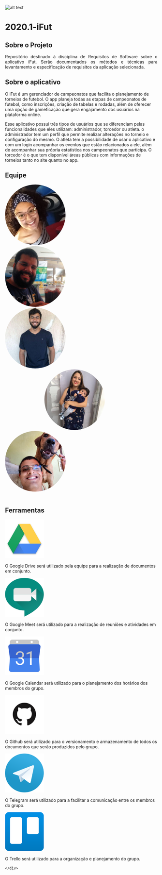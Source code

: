 ![alt text](https://www.ifut.com.br/statics/ifut.png "Logo iFut")

# 2020.1-iFut

## Sobre o Projeto

<p align="justify"> Repositório destinado à disciplina de Requisitos de Software sobre o aplicativo iFut. Serão
	documentados os métodos e técnicas para levantamento e especificação de requisitos da aplicação selecionada.</p>

## Sobre o aplicativo


<div class="text-justify">

<p> O iFut é um gerenciador de campeonatos que facilita o planejamento de torneios de futebol. O app
	planeja todas as etapas de campeonatos de futebol, como inscrições, criação de tabelas e rodadas, além de oferecer
	uma opção de gameficação que gera engajamento dos usuários na plataforma online. </p>
<p>Esse aplicativo possui três tipos de usuários que se diferenciam pelas funcionalidades que eles utilizam: administrador, torcedor ou atleta. o administrador tem um perfil que permite realizar alterações no torneio e configuração do mesmo. O atleta tem a possibilidade de usar o aplicativo e com um login acompanhar os eventos que estão relacionados a ele, além de acompanhar sua própria estatística nos campeonatos que participa. O torcedor é o que tem disponível áreas públicas com informações de torneios tanto no site quanto no app.</p>

</div>


## Equipe

<div class="container">
	<div class="row">
		<div class="col">
			<a href="https://github.com/brunaalmeidasantos"><img class="image-perfil" src="./images/bruna.jpg"
					width="200" height="200" style="border-radius:50%;"></a>
		</div>
		<div class="col">
			<a href="https://github.com/damarcones"><img class="image-perfil" src="./images/damarcondes.jpg" width="200"
					height="200" style="border-radius:50%;"></a>
		</div>
		<div class="col">
			<a href="https://github.com/geraldovictor"><img class="image-perfil" src="./images/geraldo.jpg" width="200"
					height="200" style="border-radius:50%;"></a>
		</div>
	</div>
	<div class="row">
		<div class="col" style="margin-left: 130px;">
			<a href="https://github.com/isabellacgmsa"><img class="image-perfil" src="./images/isabella.jpg" width="200"
					height="200" style="border-radius:50%;"></a>
		</div>
		<div class="col" style="margin-right: 130px;">
			<a href="https://github.com/LucasPLopes"><img class="image-perfil" src="./images/lucas.jpg" width="200"
					height="200" style="border-radius:50%;"></a>
		</div>
	</div>
</div>

<br />

## Ferramentas

<div class="container text-justify">
	<div class="row">
		<div class="col">
			<img width="128" height="128" src="./images/drive.png">
			<p>O Google Drive será utilizado pela equipe para a realização de documentos em conjunto.</p>
		</div>
		<div class="col">
			<img width="128" height="128" src="./images/meet.com.svg">
			<p>O Google Meet será utilizado para a realização de reuniões e atividades em conjunto.</p>
		</div>
		<div class="col">
			<img width="128" height="128" src="./images/calendar.png">
			<p>O Google Calendar será utilizado para o planejamento dos horários dos membros do grupo.</p>
		</div>
	</div>
	<div class="row">
		<div class="col">
			<img width="128" height="128" src="./images/github.png">
			<p>O Github será utilizado para o versionamento e armazenamento de todos os documentos que serão produzidos
				pelo grupo.</p>
			</div>
			<div class="col">
				<img width="128" height="128" src="./images/telegram.png">
				<p>O Telegram será utilizado para a facilitar a comunicação entre os membros do grupo.</p>
			</div>
			<div class="col">
				<img width="128" height="128" src="./images/trello.png">
				<p>O Trello será utilizado para a organização e planejamento do grupo.</p>
			</div>

	</div>
</div>
